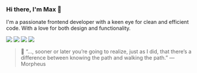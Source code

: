 ### Hi there, I'm Max 🤙

I'm a passionate frontend developer with a keen eye for clean and efficient code.
With a love for both design and functionality.


![](https://img.shields.io/badge/React-B5E8E0?style=for-the-badge&logo=react&logoColor=333333&color=B5E8E0)
![](https://img.shields.io/badge/Typescript-B5E8E0?style=for-the-badge&logo=react&logoColor=333333&color=B5E8E0)
![](https://img.shields.io/badge/Jest-B5E8E0?style=for-the-badge&logo=jest&logoColor=333333&color=B5E8E0)
![](https://img.shields.io/badge/Tailwindcss-B5E8E0?style=for-the-badge&logo=tailwindcss&logoColor=333333&color=B5E8E0)

> 💭 “..., sooner or later you’re going to realize, just as I did, that there’s a difference between knowing the path and walking the path.” ― Morpheus
